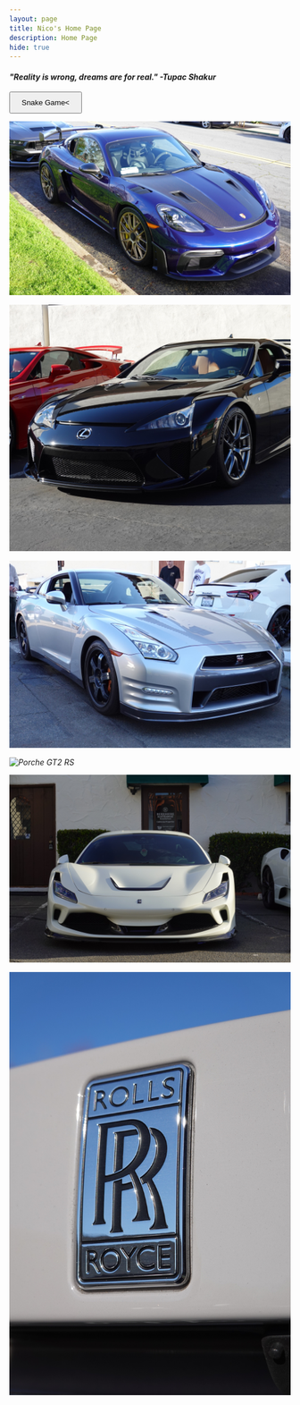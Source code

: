 ```yaml
---
layout: page
title: Nico's Home Page
description: Home Page
hide: true
---
```


#### <i>"Reality is wrong, dreams are for real." -Tupac Shakur<i>

<a href="http://127.0.0.1:4100/Nico_2025/snake/" target="_blank"
style="text-deocration: none">
    <button style="padding: 10px 20px; front-size: 16px; cursor: pointer;">Snake Game< 
</button>
<a>

![Porche 718](/CSSE-Nico/images/2222.JPG) 

![Lexus LFA](/CSSE-Nico/images/DSC00099.JPG)

![GTR R35](/CSSE-Nico/images/DSC00354.JPG)

![Porche GT2 RS](/CSSE-Nico/images/DSC00713.JPG)

![Ferrari](/CSSE-Nico/images/DSC00636.JPG)

![Rolls Royce](/CSSE-Nico/images/DSC00367.JPG) 